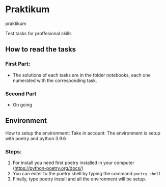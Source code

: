 # Praktikum
praktikum

Test tasks for proffesional skills

## How to read the tasks

### First Part: 
- The solutions of each tasks are in the folder notebooks, each one numerated with the corresponding task.

### Second Part
- On going


## Environment
How to setup the environment: 
Take in account: The environment is setup with poetry and python 3.9.6 

### Steps: 
1. For install you need first poetry installed in your computer (https://python-poetry.org/docs/)
2. You can enter to the poetry shell by typing the command `poetry shell`
3. Finally, type poetry install and all the environment will be setup.

